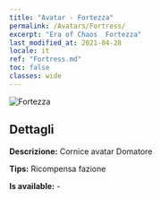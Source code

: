 ```yaml
---
title: "Avatar - Fortezza"
permalink: /Avatars/Fortress/
excerpt: "Era of Chaos  Fortezza"
last_modified_at: 2021-04-28
locale: it
ref: "Fortress.md"
toc: false
classes: wide
---
```

 ![Fortezza](/images/a/avatarFrame_46.png)

## Dettagli

 **Descrizione:** Cornice avatar Domatore 

 **Tips:** Ricompensa fazione 

 **Is available:**  - 

